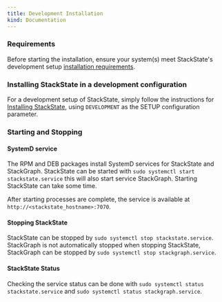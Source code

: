 ```yaml
---
title: Development Installation
kind: Documentation
---
```


### Requirements

Before starting the installation, ensure your system(s) meet StackState's development setup  [installation requirements](/get_started/installation/requirements/).

### Installing StackState in a development configuration

For a development setup of StackState, simply follow the instructions for
[Installing StackState](/get_started/installation/install_stackstate), using `DEVELOPMENT` as the SETUP configuration parameter.

### Starting and Stopping

#### SystemD service

The RPM and DEB packages install SystemD services for StackState and StackGraph. StackState can be started with
`sudo systemctl start stackstate.service` this will also start service StackGraph. Starting StackState can take some time.

After starting processes are complete, the service is available at `http://<stackstate_hostname>:7070`.

#### Stopping StackState

StackState can be stopped by `sudo systemctl stop stackstate.service`. StackGraph is not automatically stopped when stopping StackState, StackGraph can be stopped by `sudo systemctl stop stackgraph.service`.

#### StackState Status

Checking the service status can be done with `sudo systemctl status stackstate.service` and `sudo systemctl status stackgraph.service`.
